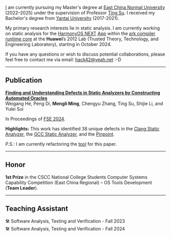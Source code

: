 [I](https://github.com/itranquility) am currently pursuing my Master's degree at [East China Normal University](https://zh.wikipedia.org/wiki/%E5%8D%8E%E4%B8%9C%E5%B8%88%E8%8C%83%E5%A4%A7%E5%AD%A6) (2022–2025) under the supervision of Professor [Ting Su](https://dblp.org/pid/42/6896-1.html). I received my Bachelor's degree from [Yantai University](https://zh.wikipedia.org/wiki/%E7%83%9F%E5%8F%B0%E5%A4%A7%E5%AD%A6) (2017-2021). 

My primary research interests lie in static analysis. I am currently working on static analysis for the [HarmonyOS NEXT](https://consumer.huawei.com/cn/harmonyos-next) [App](https://developer.huawei.com/consumer/cn/doc/guidebook/harmonyecoapp-guidebook-0000001761818040) within the [ark compiler runtime core](OpenHarmony/arkcompiler_runtime_core) at the **Huawei**’s 2012 Lab (Trusted Theory, Technology, and Engineering Laboratory), starting in October 2024.

If you have any questions or wish to discuss potential collaborations, please feel free to contact me via email: [hack42@yeah.net](mailto:hack42@yeah.net) :-D

---

## Publication

[**Finding and Understanding Defects in Static Analyzers by Constructing Automated Oracles**](https://github.com/x1akexu/x1akexu.github.io/blob/main/3660781.pdf)  
Weigang He, Peng Di, **Mengli Ming**, Chengyu Zhang, Ting Su, Shijie Li, and Yulei Sui 

In Proceedings of [FSE 2024](https://2024.esec-fse.org/track/fse-2024-research-papers).

**Highlights:** This work has identified 38 unique defects in the [Clang Static Analyzer](https://clang-analyzer.llvm.org), the [GCC Static Analyzer](https://gcc.gnu.org/wiki/StaticAnalyzer), and the [Pinpoint](https://www.sourcebrella.com).

*P.S.:* I am currently refactoring the [tool](https://github.com/x1akexu/fuzz-sa) for this paper.

---

## Honor
**1st Prize** in the CSCC National College Students Computer Systems Capability Competition (East China Regional) – OS Tools Development (**Team Leader**).

---

## Teaching Assistant

🛠️ Software Analysis, Testing and Verification - Fall 2023  
🛠️ Software Analysis, Testing and Verification - Fall 2024
